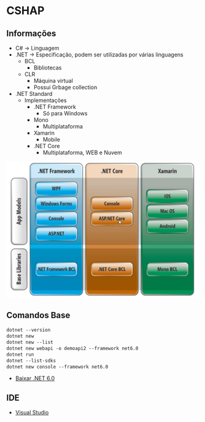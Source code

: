 # CSHAP

## Informações
- C# -> Linguagem
- .NET -> Especificação, podem ser utilizadas por várias linguagens
    - BCL
        - Bibliotecas
    - CLR
        - Máquina virtual
        - Possui Grbage collection
- .NET Standard
    - Implementações
        - .NET Framework
            - Só para Windows
        - Mono
            - Multiplataforma
        - Xamarin
            - Mobile
        - .NET Core
            - Multiplataforma, WEB e Nuvem

![Arquitetura](./imgs/arquitetura.png)



## Comandos Base
```
dotnet --version
dotnet new
dotnet new --list
dotnet new webapi -o demoapi2 --framework net6.0
dotnet run
dotnet --list-sdks
dotnet new console --framework net6.0
```

- [Baixar .NET 6.0](https://dotnet.microsoft.com/pt-br/download/dotnet/6.0)

## IDE
- [Visual Studio](https://visualstudio.microsoft.com/pt-br/)


